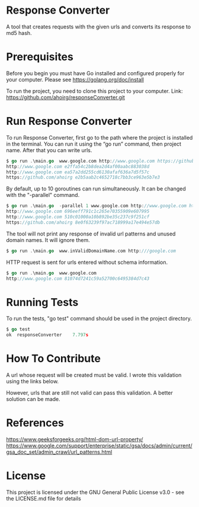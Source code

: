 # Response Converter
A tool that creates requests with the given urls and converts its response to md5 hash.

# Prerequisites
Before you begin you must have Go installed and configured properly for your computer. Please see https://golang.org/doc/install

To run the project, you need to clone this project to your computer. Link: https://github.com/ahoirg/responseConverter.git

# Run Response Converter
To run Response Converter, first go to the path where the project is installed in the terminal.
You can run it using the “go run” command, then project name. After that you can write urls.

```go
$ go run .\main.go  www.google.com http://www.google.com https://github.com/ahoirg  
http://www.google.com e2ffa54c2b8dea2d4af00aabc883038d
http://www.google.com ea57a2dd255cd6130afaf636a7d5f57c
https://github.com/ahoirg e2b5aab2c4652718c7bb3ce963e5b7e3
```

By default, up to 10 goroutines can run simultaneously. It can be changed with the "-parallel" command.

```go
$ go run .\main.go  -parallel 1 www.google.com http://www.google.com https://github.com/ahoirg
http://www.google.com 696eeff791c1c265e70355909e607995
http://www.google.com 510c01000a10b892be35c237c9f251cf
https://github.com/ahoirg 8e0f63239f97ac718999a17e494e57db
```

The tool will not print any response of invalid url patterns and unused domain names. It will ignore them.
```go
$ go run .\main.go  www.inValidDomainName.com http:///google.com

```

HTTP request is sent for urls entered without schema information.
```go
$ go run .\main.go  www.google.com
http://www.google.com 81074d7241c59a52700c6495384d7c43

```

# Running Tests
To run the tests, "go test" command should be used in the project directory.
```go
$ go test
ok  responseConverter    7.797s
```

# How To Contribute
A url whose request will be created must be valid. I wrote this validation using the links below. 

However, urls that are still not valid can pass this validation. A better solution can be made.

# References
https://www.geeksforgeeks.org/html-dom-url-property/
https://www.google.com/support/enterprise/static/gsa/docs/admin/current/gsa_doc_set/admin_crawl/url_patterns.html

# License
This project is licensed under the GNU General Public License v3.0 - see the LICENSE.md file for details
